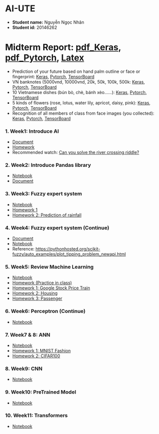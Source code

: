 # AI-UTE
- **Student name:** Nguyễn Ngọc Nhân
- **Student id:** 20146262

# Midterm Report: [pdf_Keras](/Notebooks/MidtermProject/MidTermAITF.pdf), [pdf_Pytorch](/Notebooks/MidtermProject/MidTerm_AI.pdf), [Latex](/Notebooks//MidtermProject/Latex)
- Prediction of your future based on hand palm outline or face or fingerprint: [Keras](/Notebooks/MidtermProject/predict-future-tf.ipynb), [Pytorch](/Notebooks/MidtermProject/predict-future.ipynb), [TensorBoard](https://huggingface.co/Toonies/PredictFuture/tensorboard)
- VN banknotes (5000vnd, 10000vnd, 20k, 50k, 100k, 500k: [Keras](/Notebooks/MidtermProject/predict-money-tf.ipynb), [Pytorch](/Notebooks/MidtermProject/predict-money.ipynb), [TensorBoard](https://huggingface.co/Toonies/Money/tensorboard)
- 10 Vietnamese dishes (bún bò, chè, bánh xèo......): [Keras](/Notebooks/MidtermProject/predict-food-tf.ipynb), [Pytorch](/Notebooks/MidtermProject/vn-dishes.ipynb), [TensorBoard](https://huggingface.co/Toonies/TenDishes/tensorboard)
- 5 kinds of flowers (rose, lotus, water lily, apricot, daisy, pink): [Keras](/Notebooks/MidtermProject/flower-tf.ipynb), [Pytorch](/Notebooks/MidtermProject/miniproject-flowers.ipynb), [TensorBoard](https://huggingface.co/Toonies/Flowers/tensorboard)
- Recognition of all members of class from face images (you collected): [Keras](/Notebooks/MidtermProject/face-detect-class-tf.ipynb), [Pytorch](/Notebooks/MidtermProject/face-detect.ipynb), [TensorBoard](https://huggingface.co/Toonies/FaceDetect/tensorboard)

### 1. Week1: Introduce AI
- [Document](./Notebooks/Week1/AI_week_1.pdf)
- [Homework](./Notebooks/Week1/homework.md)
- Recommended watch: [Can you solve the river crossing riddle?](https://www.youtube.com/watch?v=ADR7dUoVh_c&ab_channel=TED-Ed)

### 2. Week2: Introduce Pandas library
- [Notebook](./Notebooks/Week2/AI_W3_17_02_23.ipynb)
- [Document](./Notebooks/Week2/Pandas_Cheat_Sheet.pdf)

### 3. Week3: Fuzzy expert system
- [Notebook](./Notebooks/Week3/Fuzzy_Expert_system.ipynb)
- [Homework 1](./Notebooks/Week3/Fuzzy_Cooker.ipynb)
- [Homework 2: Prediction of rainfall](/Notebooks/Week3/Problem1.ipynb)

### 4. Week4: Fuzzy expert system (Continue)
- [Document](./Notebooks/Week4/FUZZY%20CONTROLLER_2023.pdf)
- [Notebook](./Notebooks/Week4/AI_W6_11_03_2023..ipynb)
- Reference: https://pythonhosted.org/scikit-fuzzy/auto_examples/plot_tipping_problem_newapi.html
### 5. Week5: Review Machine Learning
- [Notebook](./Notebooks/Week5/W7.ipynb)
- [Homework (Practice in class)](./Notebooks/Week5/W7_Practice.ipynb)
- [Homework 1: Google Stock Price Train ](./Notebooks/Week5/HomeWork1.ipynb)
- [Homework 2: Housing ](./Notebooks/Week5/HomeWork2.ipynb)
- [Homework 3: Passenger ](./Notebooks/Week5/HomeWork3.ipynb)
### 6. Week6: Perceptron (Continue)
- [Notebook](./Notebooks/Week6/W8.ipynb)
### 7. Week7 & 8: ANN
- [Notebook](./Notebooks//Week7/AI_W9_31_03_23.ipynb)
- [Homework 1: MNIST Fashion ](./Notebooks/Week7/HW_9_MNIST_FS.ipynb)
- [Homework 2: CIFAR100 ](./Notebooks/Week7/HW_9_CIFAR100.ipynb)
### 8. Week9: CNN
-  [Notebook](./Notebooks/Week9/w11.ipynb)
### 9. Week10: PreTrained Model
-  [Notebook](./Notebooks/Week10/Ytb_search.ipynb)
### 10. Week11: Transformers
-  [Notebook](./Notebooks/Week11/Week13.ipynb)
